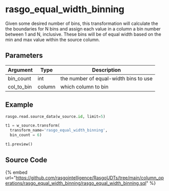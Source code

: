 

# rasgo_equal_width_binning

Given some desired number of bins, this transformation will calculate the the boundaries for N bins and assign each value in a column a bin number between 1 and N, inclusive. These bins will be of equal width based on the min and max value within the source column.

## Parameters

|  Argument  |  Type  |              Description              |
| ---------- | ------ | ------------------------------------- |
| bin_count  | int    | the number of equal-width bins to use |
| col_to_bin | column | which column to bin                   |


## Example

```py
rasgo.read.source_data(w_source.id, limit=5)

t1 = w_source.transform(
  transform_name='rasgo_equal_width_binning',
  bin_count = 6)

t1.preview()
```

## Source Code

{% embed url="https://github.com/rasgointelligence/RasgoUDTs/tree/main/column_operations/rasgo_equal_width_binning/rasgo_equal_width_binning.sql" %}

